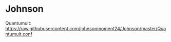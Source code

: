 # Johnson
Quantumult: https://raw.githubusercontent.com/johnsonmoment24/Johnson/master/Quantumult.conf
